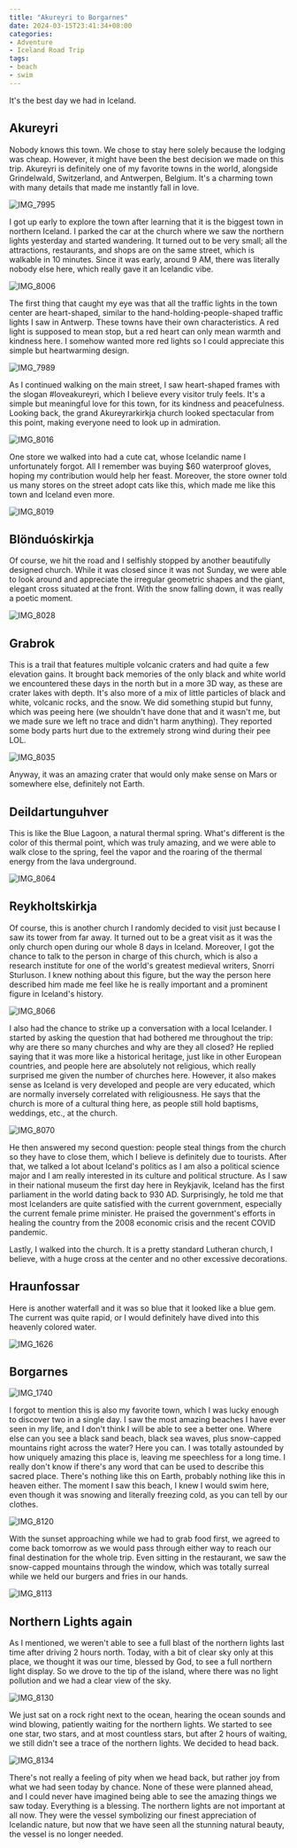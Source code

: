 ```yaml
---
title: "Akureyri to Borgarnes"
date: 2024-03-15T23:41:34+08:00
categories:
- Adventure
- Iceland Road Trip
tags:
- beach
- swim
---
```


It's the best day we had in Iceland.

## Akureyri
Nobody knows this town. We chose to stay here solely because the lodging was cheap. However, it might have been the best decision we made on this trip. Akureyri is definitely one of my favorite towns in the world, alongside Grindelwald, Switzerland, and Antwerpen, Belgium. It's a charming town with many details that made me instantly fall in love.

![IMG_7995](IMG_7995.jpg)

I got up early to explore the town after learning that it is the biggest town in northern Iceland. I parked the car at the church where we saw the northern lights yesterday and started wandering. It turned out to be very small; all the attractions, restaurants, and shops are on the same street, which is walkable in 10 minutes. Since it was early, around 9 AM, there was literally nobody else here, which really gave it an Icelandic vibe.

![IMG_8006](IMG_8006.jpg)

The first thing that caught my eye was that all the traffic lights in the town center are heart-shaped, similar to the hand-holding-people-shaped traffic lights I saw in Antwerp. These towns have their own characteristics. A red light is supposed to mean stop, but a red heart can only mean warmth and kindness here. I somehow wanted more red lights so I could appreciate this simple but heartwarming design.

![IMG_7989](IMG_7989.jpg)

As I continued walking on the main street, I saw heart-shaped frames with the slogan #loveakureyri, which I believe every visitor truly feels. It's a simple but meaningful love for this town, for its kindness and peacefulness. Looking back, the grand Akureyrarkirkja church looked spectacular from this point, making everyone need to look up in admiration.

![IMG_8016](IMG_8016.jpg)

One store we walked into had a cute cat, whose Icelandic name I unfortunately forgot. All I remember was buying $60 waterproof gloves, hoping my contribution would help her feast. Moreover, the store owner told us many stores on the street adopt cats like this, which made me like this town and Iceland even more.

![IMG_8019](IMG_8019.jpg)

## Blönduóskirkja
Of course, we hit the road and I selfishly stopped by another beautifully designed church. While it was closed since it was not Sunday, we were able to look around and appreciate the irregular geometric shapes and the giant, elegant cross situated at the front. With the snow falling down, it was really a poetic moment.

![IMG_8028](IMG_8028.jpg)

## Grabrok
This is a trail that features multiple volcanic craters and had quite a few elevation gains. It brought back memories of the only black and white world we encountered these days in the north but in a more 3D way, as these are crater lakes with depth. It's also more of a mix of little particles of black and white, volcanic rocks, and the snow. We did something stupid but funny, which was peeing here (we shouldn't have done that and it wasn't me, but we made sure we left no trace and didn't harm anything). They reported some body parts hurt due to the extremely strong wind during their pee LOL.

![IMG_8035](IMG_8035.jpg)

Anyway, it was an amazing crater that would only make sense on Mars or somewhere else, definitely not Earth.

## Deildartunguhver
This is like the Blue Lagoon, a natural thermal spring. What's different is the color of this thermal point, which was truly amazing, and we were able to walk close to the spring, feel the vapor and the roaring of the thermal energy from the lava underground.

![IMG_8064](IMG_8064.jpg)

## Reykholtskirkja
Of course, this is another church I randomly decided to visit just because I saw its tower from far away. It turned out to be a great visit as it was the only church open during our whole 8 days in Iceland. Moreover, I got the chance to talk to the person in charge of this church, which is also a research institute for one of the world's greatest medieval writers, Snorri Sturluson. I knew nothing about this figure, but the way the person here described him made me feel like he is really important and a prominent figure in Iceland's history.

![IMG_8066](IMG_8066.jpg)

I also had the chance to strike up a conversation with a local Icelander. I started by asking the question that had bothered me throughout the trip: why are there so many churches and why are they all closed? He replied saying that it was more like a historical heritage, just like in other European countries, and people here are absolutely not religious, which really surprised me given the number of churches here. However, it also makes sense as Iceland is very developed and people are very educated, which are normally inversely correlated with religiousness. He says that the church is more of a cultural thing here, as people still hold baptisms, weddings, etc., at the church.

![IMG_8070](IMG_8070.jpg)

He then answered my second question: people steal things from the church so they have to close them, which I believe is definitely due to tourists. After that, we talked a lot about Iceland's politics as I am also a political science major and I am really interested in its culture and political structure. As I saw in their national museum the first day here in Reykjavik, Iceland has the first parliament in the world dating back to 930 AD. Surprisingly, he told me that most Icelanders are quite satisfied with the current government, especially the current female prime minister. He praised the government's efforts in healing the country from the 2008 economic crisis and the recent COVID pandemic.

Lastly, I walked into the church. It is a pretty standard Lutheran church, I believe, with a huge cross at the center and no other excessive decorations.

## Hraunfossar
Here is another waterfall and it was so blue that it looked like a blue gem. The current was quite rapid, or I would definitely have dived into this heavenly colored water.

![IMG_1626](IMG_1626.jpg)

## Borgarnes

![IMG_1740](IMG_1740.jpg)

I forgot to mention this is also my favorite town, which I was lucky enough to discover two in a single day. I saw the most amazing beaches I have ever seen in my life, and I don't think I will be able to see a better one. Where else can you see a black sand beach, black sea waves, plus snow-capped mountains right across the water? Here you can. I was totally astounded by how uniquely amazing this place is, leaving me speechless for a long time. I really don't know if there's any word that can be used to describe this sacred place. There's nothing like this on Earth, probably nothing like this in heaven either. The moment I saw this beach, I knew I would swim here, even though it was snowing and literally freezing cold, as you can tell by our clothes.

![IMG_8120](IMG_8120.jpg)

With the sunset approaching while we had to grab food first, we agreed to come back tomorrow as we would pass through either way to reach our final destination for the whole trip. Even sitting in the restaurant, we saw the snow-capped mountains through the window, which was totally surreal while we held our burgers and fries in our hands.

![IMG_8113](IMG_8113.jpg)

## Northern Lights again
As I mentioned, we weren't able to see a full blast of the northern lights last time after driving 2 hours north. Today, with a bit of clear sky only at this place, we thought it was our time, blessed by God, to see a full northern light display. So we drove to the tip of the island, where there was no light pollution and we had a clear view of the sky.

![IMG_8130](IMG_8130.jpg)

We just sat on a rock right next to the ocean, hearing the ocean sounds and wind blowing, patiently waiting for the northern lights. We started to see one star, two stars, and at most countless stars, but after 2 hours of waiting, we still didn't see a trace of the northern lights. We decided to head back.

![IMG_8134](IMG_8134.jpg)

There's not really a feeling of pity when we head back, but rather joy from what we had seen today by chance. None of these were planned ahead, and I could never have imagined being able to see the amazing things we saw today. Everything is a blessing. The northern lights are not important at all now. They were the vessel symbolizing our finest appreciation of Icelandic nature, but now that we have seen all the stunning natural beauty, the vessel is no longer needed.
